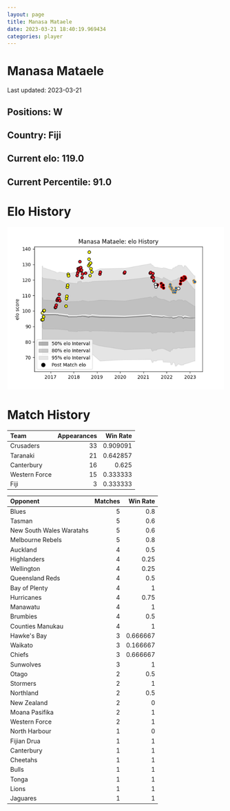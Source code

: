 ```yaml
---  
layout: page  
title: Manasa Mataele  
date: 2023-03-21 18:40:19.969434  
categories: player  
---
```

# Manasa Mataele


Last updated: 2023-03-21
## Positions: W

## Country: Fiji

## Current elo: 119.0

## Current Percentile: 91.0

# Elo History


![elo history](history_ManasaMataele.png)
# Match History


| Team          |   Appearances |   Win Rate |
|:--------------|--------------:|-----------:|
| Crusaders     |            33 |   0.909091 |
| Taranaki      |            21 |   0.642857 |
| Canterbury    |            16 |   0.625    |
| Western Force |            15 |   0.333333 |
| Fiji          |             3 |   0.333333 |

| Opponent                 |   Matches |   Win Rate |
|:-------------------------|----------:|-----------:|
| Blues                    |         5 |   0.8      |
| Tasman                   |         5 |   0.6      |
| New South Wales Waratahs |         5 |   0.6      |
| Melbourne Rebels         |         5 |   0.8      |
| Auckland                 |         4 |   0.5      |
| Highlanders              |         4 |   0.25     |
| Wellington               |         4 |   0.25     |
| Queensland Reds          |         4 |   0.5      |
| Bay of Plenty            |         4 |   1        |
| Hurricanes               |         4 |   0.75     |
| Manawatu                 |         4 |   1        |
| Brumbies                 |         4 |   0.5      |
| Counties Manukau         |         4 |   1        |
| Hawke's Bay              |         3 |   0.666667 |
| Waikato                  |         3 |   0.166667 |
| Chiefs                   |         3 |   0.666667 |
| Sunwolves                |         3 |   1        |
| Otago                    |         2 |   0.5      |
| Stormers                 |         2 |   1        |
| Northland                |         2 |   0.5      |
| New Zealand              |         2 |   0        |
| Moana Pasifika           |         2 |   1        |
| Western Force            |         2 |   1        |
| North Harbour            |         1 |   0        |
| Fijian Drua              |         1 |   1        |
| Canterbury               |         1 |   1        |
| Cheetahs                 |         1 |   1        |
| Bulls                    |         1 |   1        |
| Tonga                    |         1 |   1        |
| Lions                    |         1 |   1        |
| Jaguares                 |         1 |   1        |